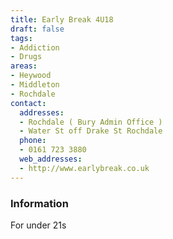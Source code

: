 ```yaml
---
title: Early Break 4U18
draft: false
tags:
- Addiction
- Drugs
areas:
- Heywood
- Middleton
- Rochdale
contact:
  addresses:
  - Rochdale ( Bury Admin Office )
  - Water St off Drake St Rochdale
  phone:
  - 0161 723 3880
  web_addresses:
  - http://www.earlybreak.co.uk
---
```


### Information
For under 21s

